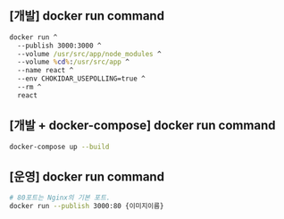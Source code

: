 ## [개발] docker run command

```cmd
docker run ^
  --publish 3000:3000 ^
  --volume /usr/src/app/node_modules ^
  --volume %cd%:/usr/src/app ^
  --name react ^
  --env CHOKIDAR_USEPOLLING=true ^
  --rm ^
  react
```

## [개발 + docker-compose] docker run command

```bash
docker-compose up --build
```

## [운영] docker run command

```bash
# 80포트는 Nginx의 기본 포트.
docker run --publish 3000:80 {이미지이름}
```
